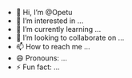 - 👋 Hi, I’m @Opetu
- 👀 I’m interested in ...
- 🌱 I’m currently learning ...
- 💞️ I’m looking to collaborate on ...
- 📫 How to reach me ...
- 😄 Pronouns: ...
- ⚡ Fun fact: ...

<!---
Opetu/Opetu is a ✨ special ✨ repository because its `README.md` (this file) appears on your GitHub profile.
You can click the Preview link to take a look at your changes.
--->
